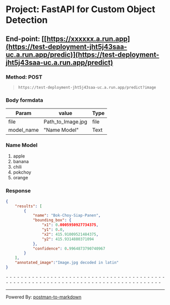 # Project: FastAPI for Custom Object Detection 

## End-point: [[https://xxxxxx.a.run.app](https://test-deployment-jht5j43saa-uc.a.run.app/predic)](https://test-deployment-jht5j43saa-uc.a.run.app/predict)
### Method: POST
>```
>https://test-deployment-jht5j43saa-uc.a.run.app/predict?image
>```
### Body formdata

|Param|value|Type|
|---|---|---|
|file|Path_to_Image.jpg|file|
|model_name|"Name Model"|Text|

### Name Model
1. apple
2. banana
3. chili
4. pokchoy
5. orange

### Response

```json
{
    "results": [
        {
            "name": "Bok-Choy-Siap-Panen",
            "bounding_box": {
                "x1": 0.0005950927734375,
                "y1": 0.0,
                "x2": 415.91009521484375,
                "y2": 415.9314880371094
            },
            "confidence": 0.9964873790740967
        }
    ],
    "annotated_image":"Image.jpg decoded in latin"
}
```



⁃ ⁃ ⁃ ⁃ ⁃ ⁃ ⁃ ⁃ ⁃ ⁃ ⁃ ⁃ ⁃ ⁃ ⁃ ⁃ ⁃ ⁃ ⁃ ⁃ ⁃ ⁃ ⁃ ⁃ ⁃ ⁃ ⁃ ⁃ ⁃ ⁃ ⁃ ⁃ ⁃ ⁃ ⁃ ⁃ ⁃ ⁃ ⁃ ⁃ ⁃ ⁃ ⁃ ⁃ ⁃ ⁃ ⁃ ⁃ ⁃ ⁃ ⁃ ⁃ ⁃ ⁃ ⁃ ⁃ ⁃ ⁃ ⁃ ⁃ ⁃ ⁃ ⁃ ⁃ ⁃ ⁃ ⁃ ⁃ ⁃ ⁃ ⁃ ⁃ ⁃ ⁃ ⁃ ⁃ ⁃ ⁃ ⁃ ⁃ ⁃ ⁃ ⁃ ⁃ ⁃
_________________________________________________
Powered By: [postman-to-markdown](https://github.com/bautistaj/postman-to-markdown/)
